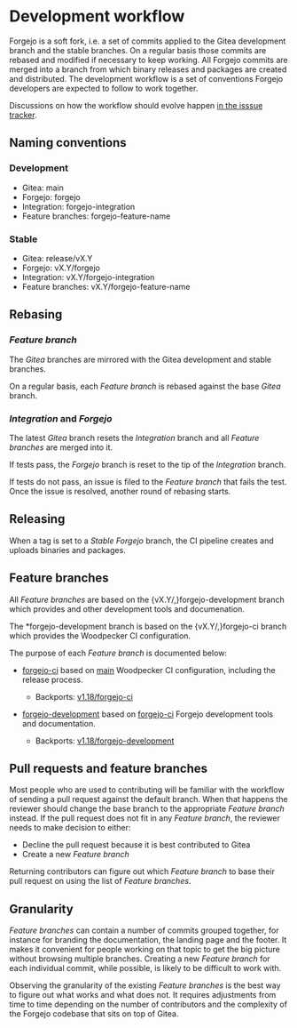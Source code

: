# Development workflow

Forgejo is a soft fork, i.e. a set of commits applied to the Gitea development branch and the stable branches. On a regular basis those commits are rebased and modified if necessary to keep working. All Forgejo commits are merged into a branch from which binary releases and packages are created and distributed. The development workflow is a set of conventions Forgejo developers are expected to follow to work together.

Discussions on how the workflow should evolve happen [in the isssue tracker](https://codeberg.org/forgejo/forgejo/issues?type=all&state=open&labels=&milestone=0&assignee=0&q=%5BWORKFLOW%5D).

## Naming conventions

### Development

* Gitea: main
* Forgejo: forgejo
* Integration: forgejo-integration
* Feature branches: forgejo-feature-name

### Stable

* Gitea: release/vX.Y
* Forgejo: vX.Y/forgejo
* Integration: vX.Y/forgejo-integration
* Feature branches: vX.Y/forgejo-feature-name

## Rebasing

### *Feature branch*

The *Gitea* branches are mirrored with the Gitea development and stable branches.

On a regular basis, each *Feature branch* is rebased against the base *Gitea* branch.

### *Integration* and *Forgejo*

The latest *Gitea* branch resets the *Integration* branch and all *Feature branches* are merged into it. 

If tests pass, the *Forgejo* branch is reset to the tip of the *Integration* branch.

If tests do not pass, an issue is filed to the *Feature branch* that fails the test. Once the issue is resolved, another round of rebasing starts.

## Releasing

When a tag is set to a *Stable* *Forgejo* branch, the CI pipeline creates and uploads binaries and packages.

## Feature branches

All *Feature branches* are based on the {vX.Y/,}forgejo-development branch which provides and other development tools and documenation.

The \*forgejo-development branch is based on the {vX.Y/,}forgejo-ci branch which provides the Woodpecker CI configuration.

The purpose of each *Feature branch* is documented below:

* [forgejo-ci](https://codeberg.org/forgejo/forgejo/src/branch/forgejo-ci) based on [main](https://codeberg.org/forgejo/forgejo/src/branch/main)
  Woodpecker CI configuration, including the release process.
  * Backports: [v1.18/forgejo-ci](https://codeberg.org/forgejo/forgejo/src/branch/v1.18/forgejo-ci)

* [forgejo-development](https://codeberg.org/forgejo/forgejo/src/branch/forgejo-development) based on [forgejo-ci](https://codeberg.org/forgejo/forgejo/src/branch/forgejo-ci)
  Forgejo development tools and documentation.
  * Backports: [v1.18/forgejo-development](https://codeberg.org/forgejo/forgejo/src/branch/v1.18/forgejo-development)

## Pull requests and feature branches

Most people who are used to contributing will be familiar with the workflow of sending a pull request against the default branch. When that happens the reviewer should change the base branch to the appropriate *Feature branch* instead. If the pull request does not fit in any *Feature branch*, the reviewer needs to make decision to either:

* Decline the pull request because it is best contributed to Gitea
* Create a new *Feature branch*

Returning contributors can figure out which *Feature branch* to base their pull request on using the list of *Feature branches*.

## Granularity

*Feature branches* can contain a number of commits grouped together, for instance for branding the documentation, the landing page and the footer. It makes it convenient for people working on that topic to get the big picture without browsing multiple branches. Creating a new *Feature branch* for each individual commit, while possible, is likely to be difficult to work with.

Observing the granularity of the existing *Feature branches* is the best way to figure out what works and what does not. It requires adjustments from time to time depending on the number of contributors and the complexity of the Forgejo codebase that sits on top of Gitea.
